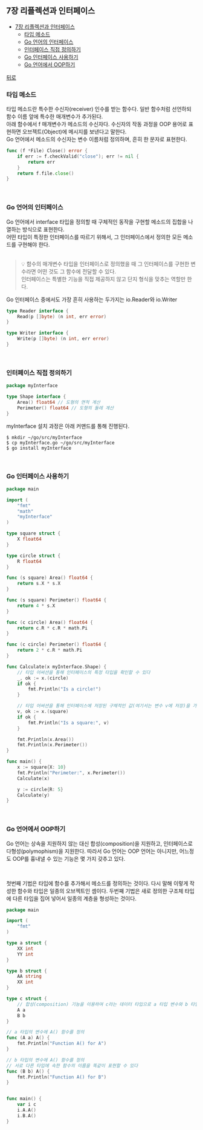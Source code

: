 ## 7장 리플렉션과 인터페이스

- [7장 리플렉션과 인터페이스](#7장-리플렉션과-인터페이스)
  - [타입 메소드](#타입-메소드)
  - [Go 언어의 인터페이스](#go-언어의-인터페이스)
  - [인터페이스 직접 정의하기](#인터페이스-직접-정의하기)
  - [Go 인터페이스 사용하기](#go-인터페이스-사용하기)
  - [Go 언어에서 OOP하기](#go-언어에서-oop하기)

[뒤로](https://github.com/junhaeng90/GolangStudy/tree/main/MasteringGo)
<br>

### 타입 메소드
타입 메소드란 특수한 수신자(receiver) 인수를 받는 함수다. 일반 함수처럼 선언하되 함수 이름 앞에 특수한 매개변수가 추가된다.<br>
아래 함수에서 f 매개변수가 메소드의 수신자다. 수신자의 작동 과정을 OOP 용어로 표현하면 오브젝트(Object)에 메시지를 보낸다고 말한다.<br>
Go 언어에서 메소드의 수신자는 변수 이름처럼 정의하며, 흔히 한 문자로 표현한다.
```go
func (f *File) Close() error {
    if err := f.checkValid("close"); err != nil {
        return err
    }
    return f.file.close()
}
```
<br>

### Go 언어의 인터페이스
Go 언어에서 interface 타입을 정의할 때 구체적인 동작을 구현할 메소드의 집합을 나열하는 방식으로 표현한다.<br>
어떤 타입이 특정한 인터페이스를 따르기 위해서, 그 인터페이스에서 정의한 모든 메소드를 구현해야 한다.<br><br>
> 💡 함수의 매개변수 타입을 인터페이스로 정의했을 때 그 인터페이스를 구현한 변수라면 어떤 것도 그 함수에 전달할 수 있다.<br>
> 인터페이스는 특별한 기능을 직접 제공하지 않고 단지 형식을 맞추는 역할만 한다.

Go 인터페이스 중에서도 가장 흔히 사용하는 두가지는 io.Reader와 io.Writer
```go
type Reader interface {
    Read(p []byte) (n int, err error)
}

type Writer interface {
    Write(p []byte) (n int, err error)
}
```
<br>

### 인터페이스 직접 정의하기

```go
package myInterface

type Shape interface {
    Area() float64 // 도형의 면적 계산
    Perimeter() float64 // 도형의 둘레 계산
}
```

myInterface 설치 과정은 아래 커맨드를 통해 진행된다.
```
$ mkdir ~/go/src/myInterface
$ cp myInterface.go ~/go/src/myInterface
$ go install myInterface
```
<br>

### Go 인터페이스 사용하기

```go
package main

import (
    "fmt"
    "math"
    "myInterface"
)

type square struct {
    X float64
}

type circle struct {
    R float64
}

func (s square) Area() float64 {
    return s.X * s.X
}

func (s square) Perimeter() float64 {
    return 4 * s.X
}

func (c circle) Area() float64 {
    return c.R * c.R * math.Pi
}

func (c circle) Perimeter() float64 {
    return 2 * c.R * math.Pi
}

func Calculate(x myInterface.Shape) {
    // 타입 어써션을 통해 인터페이스의 특정 타입을 확인할 수 있다
    _, ok := x.(circle)
    if ok {
        fmt.Println("Is a circle!")
    }

    // 타입 어써션을 통해 인터페이스에 저장된 구체적인 값(여기서는 변수 v에 저장)을 가져올 수 있다
    v, ok := x.(square)
    if ok {
        fmt.Println("Is a square:", v)
    }

    fmt.Println(x.Area())
    fmt.Println(x.Perimeter())
}

func main() {
    x := square{X: 10}
    fmt.Println("Perimeter:", x.Perimeter())
    Calculate(x)

    y := circle{R: 5}
    Calculate(y)
}
```
<br>

### Go 언어에서 OOP하기
Go 언어는 상속을 지원하지 않는 대신 합성(composition)을 지원하고, 인터페이스로 다형성(polymophism)을 지원한다. 따라서 Go 언어는 OOP 언어는 아니지만, 어느정도 OOP를 흉내낼 수 있는 기능은 몇 가지 갖추고 있다.

<br>

첫번째 기법은 타입에 함수를 추가해서 메소드를 정의하는 것이다. 다시 말해 이렇게 작성한 함수와 타입은 일종의 오브젝트인 셈이다.
두번째 기법은 새로 정의한 구조체 타입에 다른 타입을 집어 넣어서 일종의 계층을 형성하는 것이다.

```go
package main

import (
    "fmt"
)

type a struct {
    XX int
    YY int
}

type b struct {
    AA string
    XX int
}

type c struct {
    // 합성(composition) 기능을 이용하여 c라는 데이터 타입으로 a 타입 변수와 b 타입 변수를 하나로 묶고 있다
    A a
    B b
}

// a 타입의 변수에 A() 함수를 정의
func (A a) A() {
    fmt.Println("Function A() for A")
}

// b 타입의 변수에 A() 함수를 정의
// 서로 다른 타입에 속한 함수의 이름을 똑같이 표현할 수 있다
func (B b) A() {
    fmt.Println("Function A() for B")
}


func main() {
    var i c
    i.A.A()
    i.B.A()
}
```